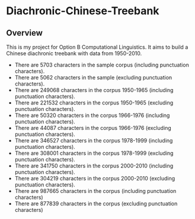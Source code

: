 # Diachronic-Chinese-Treebank
## Overview
This is my project for Option B Computational Linguistics. 
It aims to build a Chinese diachronic treebank with data from 1950-2010.

* There are 5703 characters in the sample corpus (including punctuation characters).
* There are 5062 characters in the sample (excluding punctuation characters).
* There are 249068 characters in the corpus 1950-1965 (including punctuation characters).
* There are 221532 characters in the corpus 1950-1965 (excluding punctuation characters).
* There are 50320 characters in the corpus 1966-1976 (including punctuation characters).
* There are 44087 characters in the corpus 1966-1976 (excluding punctuation characters).
* There are 346527 characters in the corpus 1978-1999 (including punctuation characters).
* There are 308001 characters in the corpus 1978-1999 (excluding punctuation characters).
* There are 341750 characters in the corpus 2000-2010 (including punctuation characters).
* There are 304219 characters in the corpus 2000-2010 (excluding punctuation characters).
* There are 987665 characters in the corpus (including punctuation characters)
* There are 877839 characters in the corpus (excluding punctuation characters)
